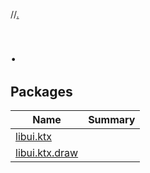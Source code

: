 //[.](index.md)



# .  


## Packages  
  
|  Name|  Summary| 
|---|---|
| [libui.ktx](libui.ktx/index.md) | 
| [libui.ktx.draw](libui.ktx.draw/index.md) | 

